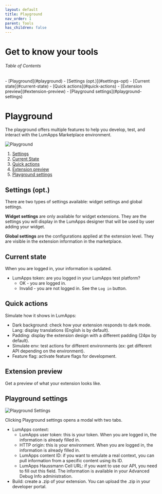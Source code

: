 ```yaml
---
layout: default
title: Playground
nav_order: 1
parent: Tools
has_children: false
---
```


# Get to know your tools

<h6>Table of Contents</h6>
-   [Playground](#playground)
    -   [Settings (opt.)](#settings-opt)
    -   [Current state](#current-state)
    -   [Quick actions](#quick-actions)
    -   [Extension preview](#extension-preview)
    -   [Playground settings](#playground-settings)

# Playground

The playground offers multiple features to help you develop, test, and interact with the LumApps Marketplace environment.

![Playground](extension-playground.png)

1.  [Settings](#Settings)  
2.  [Current State](#CurrentState)
3.  [Quick actions](#QuickActions)
4.  [Extension preview](#ExtensionPreview)
5.  [Playground settings](#PlaygroundSettings)

## Settings (opt.)

There are two types of settings available: widget settings and global settings.

**Widget settings** are only available for widget extensions. They are the settings you will display in the LumApps designer that will be used by user adding your widget.

**Global settings** are the configurations applied at the extension level. They are visible in the extension information in the marketplace.

## Current state

When you are logged in, your information is updated.

-   LumApps token: are you logged in your LumApps test platform?
    -   OK - you are logged in.
    -   Invalid - you are not logged in. See the `Log in` button.

## Quick actions

Simulate how it shows in LumApps:

-   Dark background: check how your extension responds to dark mode.
    Lang: display translations (English is by default).
-   Padding: display the extension design with a different padding (24px by default).
-   Simulate env: test actions for different environments (ex: get different API depending on the environment).
-   Feature flag: activate feature flags for development.

## Extension preview

Get a preview of what your extension looks like.

## Playground settings

![Playground Settings](playground-settings.png)

Clicking Playground settings opens a modal with two tabs.

-   LumApps context:
    -   LumApps user token: this is your token. When you are logged in, the information is already filled in.
    -   HTTP origin: this is your environment. When you are logged in, the information is already filled in.
    -   LumApps content ID: if you want to emulate a real context, you can pull information from a specific content using its ID.
    -   LumApps Haussmann Cell URL: if you want to use our API, you need to fill out this field. The information is available in your Advanced Debug Info administration.
-   Build: create a .zip of your extension. You can upload the .zip in your developer portal.
